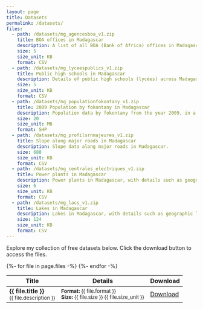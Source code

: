 ```yaml
---
layout: page
title: Datasets
permalink: /datasets/
files:
  - path: /datasets/mg_agencesboa_v1.zip
    title: BOA offices in Madagascar
    description: A list of all BOA (Bank of Africa) offices in Madagascar.
    size: 5
    size_unit: KB
    format: CSV
  - path: /datasets/mg_lyceespublics_v1.zip
    title: Public high schools in Madagascar
    description: Details of public high schools (lycées) across Madagascar.
    size: 5
    size_unit: KB
    format: CSV
  - path: /datasets/mg_populationfokontany_v1.zip
    title: 2009 Population by fokontany in Madagascar
    description: Population data by fokontany from the year 2009, in a zipped shapefile.
    size: 20
    size_unit: MB
    format: SHP
  - path: /datasets/mg_profilsrnmajeures_v1.zip
    title: Slope along major roads in Madagascar
    description: Slope data along major roads in Madagascar.
    size: 688
    size_unit: KB
    format: CSV
  - path: /datasets/mg_centrales_electriques_v1.zip
    title: Power plants in Madagascar
    description: Power plants in Madagascar, with details such as geographic location, operator and power.
    size: 6
    size_unit: KB
    format: CSV
  - path: /datasets/mg_lacs_v1.zip
    title: Lakes in Madagascar
    description: Lakes in Madagascar, with details such as geographic location, geographic shape and area.
    size: 124
    size_unit: KB
    format: CSV
---
```


Explore my collection of free datasets below. Click the download button to access the files.

<table class="datasetsTable">
  <thead>
    <tr>
      <th>Title</th>
      <th>Details</th>
      <th>Download</th>
    </tr>
  </thead>
  <tbody>
    {%- for file in page.files -%}
    <tr class="flink">
      <td>
        <strong>{{ file.title }}</strong><br/>
        <small>{{ file.description }}</small>
      </td>
      <td>
        <small>
          <strong>Format:</strong> {{ file.format }}<br/>
          <strong>Size:</strong> {{ file.size }} {{ file.size_unit }}
        </small>
      </td>
      <td width="10em">
        <a href="{{ file.path }}" class="pageButton" aria-label="Download {{ file.title }}">
          <i class="fas fa-download white-icon"></i>
          <span class="buttonText">Download</span>
        </a>
      </td>
    </tr>
    {%- endfor -%}
  </tbody>
</table>
